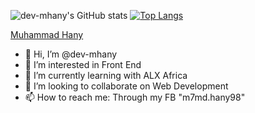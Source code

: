 ![dev-mhany's GitHub stats](https://github-readme-stats.vercel.app/api?username=dev-mhany&show_icons=true&theme=transparent)
[![Top Langs](https://github-readme-stats.vercel.app/api/top-langs/?username=dev-mhany&layout=donut)](https://github.com/anuraghazra/github-readme-stats)
<div class="badge-base LI-profile-badge" data-locale="en_US" data-size="medium" data-theme="dark" data-type="VERTICAL" data-vanity="muhammad-hany-dev" data-version="v1"><a class="badge-base__link LI-simple-link" href="https://eg.linkedin.com/in/muhammad-hany-dev?trk=profile-badge">Muhammad Hany</a></div>
              

- 👋 Hi, I’m @dev-mhany
- 👀 I’m interested in Front End 
- 🌱 I’m currently learning with ALX Africa
- 💞️ I’m looking to collaborate on Web Development
- 📫 How to reach me: Through my FB "m7md.hany98"

<!---
dev-mhany/dev-mhany is a ✨ special ✨ repository because its `README.md` (this file) appears on your GitHub profile.
You can click the Preview link to take a look at your changes.
--->
